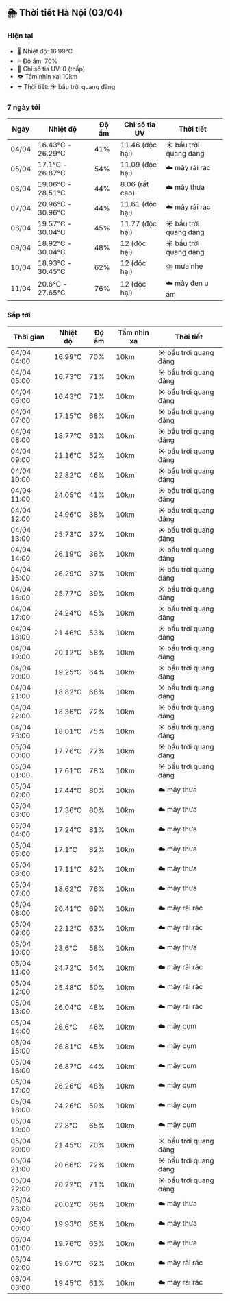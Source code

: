 ## 🌦️ Thời tiết Hà Nội (03/04)

### Hiện tại

- 🌡️ Nhiệt độ: 16.99℃
- 💦 Độ ẩm: 70%
- 🌟 Chỉ số tia UV: 0 (thấp)
- 👁️ Tầm nhìn xa: 10km
- ☂️ Thời tiết: ☀️ bầu trời quang đãng

### 7 ngày tới

| Ngày | Nhiệt độ | Độ ẩm | Chỉ số tia UV | Thời tiết |
| --- | --- | --- | --- | --- |
| 04/04 | 16.43℃ - 26.29℃ | 41% | 11.46 (độc hại) | ☀️ bầu trời quang đãng |
| 05/04 | 17.1℃ - 26.87℃ | 54% | 11.09 (độc hại) | ☁️ mây rải rác |
| 06/04 | 19.06℃ - 28.51℃ | 44% | 8.06 (rất cao) | ☁️ mây thưa |
| 07/04 | 20.96℃ - 30.96℃ | 44% | 11.61 (độc hại) | ☁️ mây rải rác |
| 08/04 | 19.57℃ - 30.04℃ | 45% | 11.77 (độc hại) | ☀️ bầu trời quang đãng |
| 09/04 | 18.92℃ - 30.04℃ | 48% | 12 (độc hại) | ☀️ bầu trời quang đãng |
| 10/04 | 18.93℃ - 30.45℃ | 62% | 12 (độc hại) | ⛈️ mưa nhẹ |
| 11/04 | 20.6℃ - 27.65℃ | 76% | 12 (độc hại) | ☁️ mây đen u ám |

### Sắp tới

| Thời gian | Nhiệt độ | Độ ẩm | Tầm nhìn xa | Thời tiết |
| --- | --- | --- | --- | --- |
| 04/04 04:00 | 16.99℃ | 70% | 10km | ☀️ bầu trời quang đãng |
| 04/04 05:00 | 16.73℃ | 71% | 10km | ☀️ bầu trời quang đãng |
| 04/04 06:00 | 16.43℃ | 71% | 10km | ☀️ bầu trời quang đãng |
| 04/04 07:00 | 17.15℃ | 68% | 10km | ☀️ bầu trời quang đãng |
| 04/04 08:00 | 18.77℃ | 61% | 10km | ☀️ bầu trời quang đãng |
| 04/04 09:00 | 21.16℃ | 52% | 10km | ☀️ bầu trời quang đãng |
| 04/04 10:00 | 22.82℃ | 46% | 10km | ☀️ bầu trời quang đãng |
| 04/04 11:00 | 24.05℃ | 41% | 10km | ☀️ bầu trời quang đãng |
| 04/04 12:00 | 24.96℃ | 38% | 10km | ☀️ bầu trời quang đãng |
| 04/04 13:00 | 25.73℃ | 37% | 10km | ☀️ bầu trời quang đãng |
| 04/04 14:00 | 26.19℃ | 36% | 10km | ☀️ bầu trời quang đãng |
| 04/04 15:00 | 26.29℃ | 37% | 10km | ☀️ bầu trời quang đãng |
| 04/04 16:00 | 25.77℃ | 39% | 10km | ☀️ bầu trời quang đãng |
| 04/04 17:00 | 24.24℃ | 45% | 10km | ☀️ bầu trời quang đãng |
| 04/04 18:00 | 21.46℃ | 53% | 10km | ☀️ bầu trời quang đãng |
| 04/04 19:00 | 20.12℃ | 58% | 10km | ☀️ bầu trời quang đãng |
| 04/04 20:00 | 19.25℃ | 64% | 10km | ☀️ bầu trời quang đãng |
| 04/04 21:00 | 18.82℃ | 68% | 10km | ☀️ bầu trời quang đãng |
| 04/04 22:00 | 18.36℃ | 72% | 10km | ☀️ bầu trời quang đãng |
| 04/04 23:00 | 18.01℃ | 75% | 10km | ☀️ bầu trời quang đãng |
| 05/04 00:00 | 17.76℃ | 77% | 10km | ☀️ bầu trời quang đãng |
| 05/04 01:00 | 17.61℃ | 78% | 10km | ☀️ bầu trời quang đãng |
| 05/04 02:00 | 17.44℃ | 80% | 10km | ☁️ mây thưa |
| 05/04 03:00 | 17.36℃ | 80% | 10km | ☁️ mây thưa |
| 05/04 04:00 | 17.24℃ | 81% | 10km | ☁️ mây thưa |
| 05/04 05:00 | 17.1℃ | 82% | 10km | ☁️ mây thưa |
| 05/04 06:00 | 17.11℃ | 82% | 10km | ☁️ mây thưa |
| 05/04 07:00 | 18.62℃ | 76% | 10km | ☁️ mây thưa |
| 05/04 08:00 | 20.41℃ | 69% | 10km | ☁️ mây rải rác |
| 05/04 09:00 | 22.12℃ | 63% | 10km | ☁️ mây rải rác |
| 05/04 10:00 | 23.6℃ | 58% | 10km | ☁️ mây thưa |
| 05/04 11:00 | 24.72℃ | 54% | 10km | ☁️ mây rải rác |
| 05/04 12:00 | 25.48℃ | 50% | 10km | ☁️ mây rải rác |
| 05/04 13:00 | 26.04℃ | 48% | 10km | ☁️ mây rải rác |
| 05/04 14:00 | 26.6℃ | 46% | 10km | ☁️ mây cụm |
| 05/04 15:00 | 26.81℃ | 45% | 10km | ☁️ mây cụm |
| 05/04 16:00 | 26.87℃ | 44% | 10km | ☁️ mây cụm |
| 05/04 17:00 | 26.26℃ | 48% | 10km | ☁️ mây cụm |
| 05/04 18:00 | 24.26℃ | 59% | 10km | ☁️ mây cụm |
| 05/04 19:00 | 22.8℃ | 65% | 10km | ☁️ mây cụm |
| 05/04 20:00 | 21.45℃ | 70% | 10km | ☀️ bầu trời quang đãng |
| 05/04 21:00 | 20.66℃ | 72% | 10km | ☀️ bầu trời quang đãng |
| 05/04 22:00 | 20.22℃ | 71% | 10km | ☀️ bầu trời quang đãng |
| 05/04 23:00 | 20.02℃ | 68% | 10km | ☁️ mây thưa |
| 06/04 00:00 | 19.93℃ | 65% | 10km | ☁️ mây thưa |
| 06/04 01:00 | 19.76℃ | 63% | 10km | ☁️ mây thưa |
| 06/04 02:00 | 19.67℃ | 62% | 10km | ☁️ mây rải rác |
| 06/04 03:00 | 19.45℃ | 61% | 10km | ☁️ mây rải rác |
